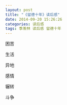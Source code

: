 ```yaml
---
layout: post
title: "《留德十年》读后感"
date: 2014-09-20 15:26:26
categories: 读后感
tags: 季羡林 读后感 留德十年
---
```



困苦

生活

异地

感情

辗转

斗争
